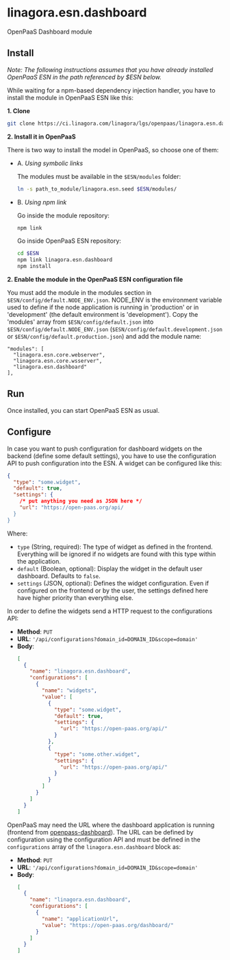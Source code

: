 # linagora.esn.dashboard

OpenPaaS Dashboard module

## Install

*Note: The following instructions assumes that you have already installed OpenPaaS ESN in the path referenced by $ESN below.*

While waiting for a npm-based dependency injection handler, you have to install the module in OpenPaaS ESN like this:

**1. Clone**

```bash
git clone https://ci.linagora.com/linagora/lgs/openpaas/linagora.esn.dashboard.git
```

**2. Install it in OpenPaaS**

There is two way to install the model in OpenPaaS, so choose one of them:

- A. _Using symbolic links_

  The modules must be available in the `$ESN/modules` folder:

  ```bash
  ln -s path_to_module/linagora.esn.seed $ESN/modules/
  ```
- B. _Using npm link_

  Go inside the module repository:

  ```bash
  npm link
  ```

  Go inside OpenPaaS ESN repository:

  ```bash
  cd $ESN
  npm link linagora.esn.dashboard
  npm install
  ```

**2. Enable the module in the OpenPaaS ESN configuration file**

You must add the module in the modules section in `$ESN/config/default.NODE_ENV.json`. NODE_ENV is the environment variable used to define if the node application is running in 'production' or in 'development' (the default environment is 'development').
Copy the 'modules' array from `$ESN/config/default.json` into `$ESN/config/default.NODE_ENV.json` (`$ESN/config/default.development.json` or `$ESN/config/default.production.json`) and add the module name:

```
"modules": [
  "linagora.esn.core.webserver",
  "linagora.esn.core.wsserver",
  "linagora.esn.dashboard"
],
```

## Run

Once installed, you can start OpenPaaS ESN as usual.

## Configure

In case you want to push configuration for dashboard widgets on the backend (define some default settings), you have to use the configuration API to push configuration into the ESN. A widget can be configured like this:

```json
{
  "type": "some.widget",
  "default": true,
  "settings": {
    /* put anything you need as JSON here */
    "url": "https://open-paas.org/api/
  }
}
```

Where:

- `type` (String, required): The type of widget as defined in the frontend. Everything will be ignored if no widgets are found with this type within the application.
- `default` (Boolean, optional): Display the widget in the default user dashboard. Defaults to `false`.
- `settings` (JSON, optional): Defines the widget configuration. Even if configured on the frontend or by the user, the settings defined here have higher priority than everything else.

In order to define the widgets send a HTTP request to the configurations API:

- **Method**: `PUT`
- **URL**: `'/api/configurations?domain_id=DOMAIN_ID&scope=domain'`
- **Body**:
  ```json
  [
    {
      "name": "linagora.esn.dashboard",
      "configurations": [
        {
          "name": "widgets",
          "value": [
            {
              "type": "some.widget",
              "default": true,
              "settings": {
                "url": "https://open-paas.org/api/"
              }
            },
            {
              "type": "some.other.widget",
              "settings": {
                "url": "https://open-paas.org/api/"
              }
            }
          ]
        }
      ]
    }
  ]
  ```

OpenPaaS may need the URL where the dashboard application is running (frontend from [openpass-dashboard](https://github.com/linagora/openpaas-dashboard)). The URL can be defined by configuration using the configuration API and must be defined in the `configurations` array of the `linagora.esn.dashboard` block as:

- **Method**: `PUT`
- **URL**: `'/api/configurations?domain_id=DOMAIN_ID&scope=domain'`
- **Body**:
  ```json
  [
    {
      "name": "linagora.esn.dashboard",
      "configurations": [
        {
          "name": "applicationUrl",
          "value": "https://open-paas.org/dashboard/"
        }
      ]
    }
  ]
  ```